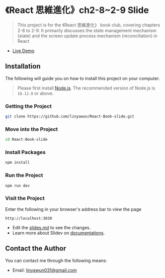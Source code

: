 # 《React 思維進化》ch2-8~2-9 Slide
> This project is for the 《React 思維進化》 book club, covering chapters 2-8 to 2-9. It primarily discusses the state management mechanism (state) and the screen update process mechanism (reconciliation) in React

- [Live Demo](react-book-slide.vercel.app)

## Installation
The following will guide you on how to install this project on your computer.
> Please first install [Node.js](https://nodejs.org/zh-tw/download). The recommended version of Node.js is `18.12.0` or above.
### Getting the Project
```bash
git clone https://github.com/linyawun/React-Book-slide.git
```
### Move into the Project
```bash
cd React-Book-slide
```
### Install Packages
```bash
npm install
```
### Run the Project
```bash
npm run dev
```
### Visit the Project
Enter the following in your browser's address bar to view the page
```
http://localhost:3030
```

- Edit the [slides.md](./slides.md) to see the changes.
- Learn more about Slidev on [documentations](https://sli.dev/).

## Contact the Author
You can contact me through the following means:
- Email: linyawun031@gmail.com
